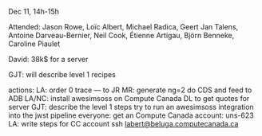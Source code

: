 Dec 11, 14h-15h

Attended: Jason Rowe, Loïc Albert, Michael Radica, Geert Jan Talens, Antoine Darveau-Bernier, Neil Cook, Étienne Artigau, Björn Benneke, Caroline Piaulet

David: 38k$ for  a server

GJT: will describe level 1 recipes

actions:
LA: order 0 trace — to JR
MR: generate ng=2 do CDS and feed to ADB
LA/NC: install awesimsoss on Compute Canada
DL to get quotes for server
GJT: describe the level 1 steps
try to run an awesimsoss integration into the jwst pipeline
everyone: get an Compute Canada account: uns-623
LA: write steps for CC account
ssh labert@beluga.computecanada.ca
